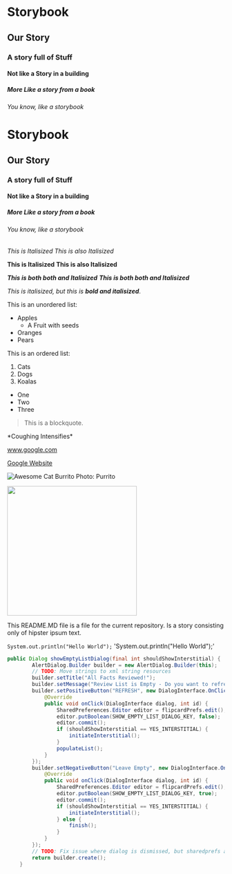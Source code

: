 # Storybook
## Our Story
### A story full of Stuff
#### Not like a Story in a building
##### More Like a story from a book
###### You know, like a storybook

<h1>Storybook</h1>
<h2>Our Story</h2>
<h3>A story full of Stuff</h3>
<h4>Not like a Story in a building</h4>
<h5>More Like a story from a book</h5>
<h6>You know, like a storybook</h6>

*This is Italisized*
_This is also Italisized_

**This is Italisized**
__This is also Italisized__

***This is both both and Italisized***
___This is both both and Italisized___

*This is italisized, but this is **bold and italisized***.

This is an unordered list:
* Apples
  * A Fruit with seeds
* Oranges
* Pears

This is an ordered list:
1. Cats
1. Dogs
1. Koalas

<ul>
  <li>One</li>
  <li>Two</li>
  <li>Three</li>
</ul>

> This is a blockquote.

\*Coughing Intensifies\*

www.google.com

[Google Website](www.google.com)

![Awesome Cat Burrito Photo: Purrito](https://i.ytimg.com/vi/Ep3jK1bZrB8/maxresdefault.jpg)

<img src="https://i.ytimg.com/vi/Ep3jK1bZrB8/maxresdefault.jpg" width="300">

This README.MD file is a file for the current repository. Is a story consisting only of hipster ipsum text.

`System.out.println("Hello World");`
'System.out.println("Hello World");'

```java
public Dialog showEmptyListDialog(final int shouldShowInterstitial) {
        AlertDialog.Builder builder = new AlertDialog.Builder(this);
        // TODO: Move strings to xml string resources
        builder.setTitle("All Facts Reviewed!");
        builder.setMessage("Review List is Empty - Do you want to refresh the deck?");
        builder.setPositiveButton("REFRESH", new DialogInterface.OnClickListener() {
            @Override
            public void onClick(DialogInterface dialog, int id) {
                SharedPreferences.Editor editor = flipcardPrefs.edit();
                editor.putBoolean(SHOW_EMPTY_LIST_DIALOG_KEY, false);
                editor.commit();
                if (shouldShowInterstitial == YES_INTERSTITIAL) {
                    initiateInterstitial();
                }
                populateList();
            }
        });
        builder.setNegativeButton("Leave Empty", new DialogInterface.OnClickListener() {
            @Override
            public void onClick(DialogInterface dialog, int id) {
                SharedPreferences.Editor editor = flipcardPrefs.edit();
                editor.putBoolean(SHOW_EMPTY_LIST_DIALOG_KEY, true);
                editor.commit();
                if (shouldShowInterstitial == YES_INTERSTITIAL) {
                    initiateInterstitial();
                } else {
                    finish();
                }
            }
        });
        // TODO: Fix issue where dialog is dismissed, but sharedprefs are not updated.
        return builder.create();
    }
```

